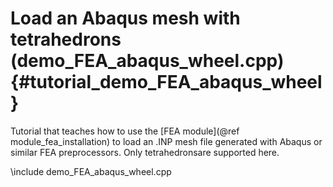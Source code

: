 Load an Abaqus mesh with tetrahedrons (demo_FEA_abaqus_wheel.cpp)     {#tutorial_demo_FEA_abaqus_wheel}
================================================================


Tutorial that teaches how to use the 
[FEA module](@ref module_fea_installation)
to load an .INP mesh file generated with Abaqus or similar FEA preprocessors. Only tetrahedronsare supported here. 

\include demo_FEA_abaqus_wheel.cpp